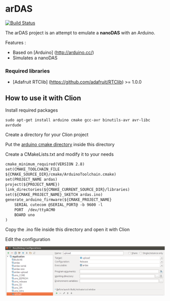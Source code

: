 # arDAS
[![Build Status](https://travis-ci.org/UMONS-GFA/ardas.svg?branch=master)](https://travis-ci.org/UMONS-GFA/ardas)

The arDAS project is an attempt to emulate a **nanoDAS** with an Arduino.

Features :
* Based on [Arduino] (http://arduino.cc/)
* Simulates a nanoDAS

### Required libraries

* [Adafruit RTClib] (https://github.com/adafruit/RTClib) >= 1.0.0

## How to use it with Clion

Install required packages

    sudo apt-get install arduino cmake gcc-avr binutils-avr avr-libc avrdude
    
Create a directory for your Clion project

Put the [arduino cmake directory](https://github.com/queezythegreat/arduino-cmake) inside this directory

Create a CMakeLists.txt and modify it to your needs

    cmake_minimum_required(VERSION 2.8)
    set(CMAKE_TOOLCHAIN_FILE ${CMAKE_SOURCE_DIR}/cmake/ArduinoToolchain.cmake)
    set(PROJECT_NAME ardas)
    project(${PROJECT_NAME})
    link_directories(${CMAKE_CURRENT_SOURCE_DIR}/libraries)
    set(${CMAKE_PROJECT_NAME}_SKETCH ardas.ino)
    generate_arduino_firmware(${CMAKE_PROJECT_NAME}
        SERIAL cutecom @SERIAL_PORT@ -b 9600 -l
        PORT  /dev/ttyACM0
        BOARD uno
    )

Copy the .ino file inside this directory and open it with Clion

Edit the configuration

![](https://github.com/UMONS-GFA/ardas/blob/master/arduino-clion-config.png)

